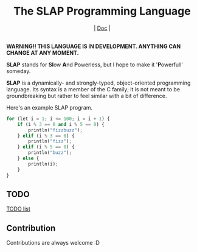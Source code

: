 <div align="center">
    <h1>The SLAP Programming Language</h1>
    |
    <a href="https://github.com/bichanna/slap/blob/master/docs/index.md#syntax">Doc</a>
    |
</div><br>

**WARNING!! THIS LANGUAGE IS IN DEVELOPMENT. ANYTHING CAN CHANGE AT ANY MOMENT.**

**SLAP** stands for **Sl**ow **A**nd **P**owerless, but I hope to make it '**P**owerfull' someday.

**SLAP** is a dynamically- and strongly-typed, object-oriented programming language. Its syntax is a member of the C family; it is not meant to be groundbreaking but rather to feel similar with a bit of difference.

Here's an example SLAP program.
```py
for (let i = 1; i <= 100; i = i + 1) {
    if (i % 3 == 0 and i % 5 == 0) {
        println("fizzbuzz");
    } elif (i % 3 == 0) {
        println("fizz");
    } elif (i % 5 == 0) {
        println("buzz");
    } else {
        println(i);
    }
}
```


## TODO
[TODO list](https://github.com/bichanna/slap/blob/master/TODO.md)

## Contribution
Contributions are always welcome :D
